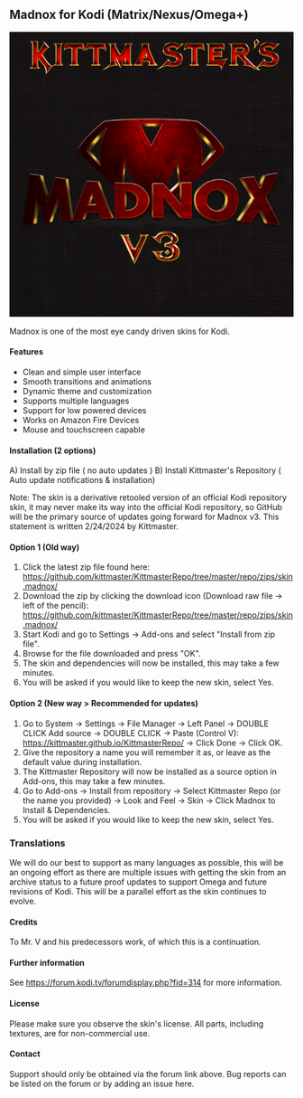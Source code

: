 ## Madnox for Kodi (Matrix/Nexus/Omega+)

![Madnox Logo](https://github.com/kittmaster/KittmasterRepo/blob/master/repo/skin.madnox/resources/icon.png)

Madnox is one of the most eye candy driven skins for Kodi.

#### Features

* Clean and simple user interface
* Smooth transitions and animations
* Dynamic theme and customization
* Supports multiple languages
* Support for low powered devices
* Works on Amazon Fire Devices
* Mouse and touchscreen capable

#### Installation (2 options)

  A) Install by zip file ( no auto updates ) 
  B) Install Kittmaster's Repository ( Auto update notifications & installation)

Note: The skin is a derivative retooled version of an official Kodi repository skin, it may never make its way into the official Kodi repository, so GitHub will be the primary source of updates going forward for Madnox v3. This statement is written 2/24/2024 by Kittmaster.

#### Option 1 (Old way)

1. Click the latest zip file found here: https://github.com/kittmaster/KittmasterRepo/tree/master/repo/zips/skin.madnox/
2. Download the zip by clicking the download icon (Download raw file -> left of the pencil): https://github.com/kittmaster/KittmasterRepo/tree/master/repo/zips/skin.madnox/
3. Start Kodi and go to Settings -> Add-ons and select "Install from zip file".
4. Browse for the file downloaded and press "OK".
5. The skin and dependencies will now be installed, this may take a few minutes.
6. You will be asked if you would like to keep the new skin, select Yes.

#### Option 2 (New way > Recommended for updates)

1. Go to System -> Settings -> File Manager -> Left Panel -> DOUBLE CLICK Add source -> DOUBLE CLICK <None> -> Paste (Control V): https://kittmaster.github.io/KittmasterRepo/ -> Click Done -> Click OK.
2. Give the repository a name you will remember it as, or leave as the default value during installation.
3. The Kittmaster Repository will now be installed as a source option in Add-ons, this may take a few minutes.
4. Go to Add-ons -> Install from repository -> Select Kittmaster Repo (or the name you provided) -> Look and Feel -> Skin -> Click Madnox to Install & Dependencies.
5. You will be asked if you would like to keep the new skin, select Yes.


### Translations
We will do our best to support as many languages as possible, this will be an ongoing effort as there are multiple issues with getting the skin from an archive status to a future proof updates to support Omega and future revisions of Kodi. This will be a parallel effort as the skin continues to evolve.

#### Credits
To Mr. V and his predecessors work, of which this is a continuation.

#### Further information
See https://forum.kodi.tv/forumdisplay.php?fid=314 for more information.

#### License
Please make sure you observe the skin's license. All parts, including textures, are for non-commercial use.

#### Contact
Support should only be obtained via the forum link above. Bug reports can be listed on the forum or by adding an issue here.